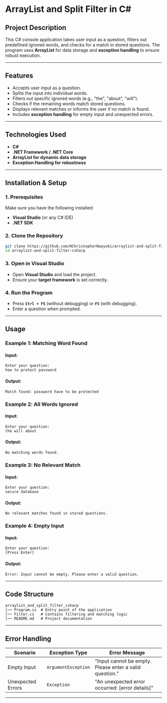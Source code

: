 # **ArrayList and Split Filter in C#**  

## **Project Description**  
This C# console application takes user input as a question, filters out predefined ignored words, and checks for a match in stored questions. The program uses **ArrayList** for data storage and **exception handling** to ensure robust execution.  

---

## **Features**  
- Accepts user input as a question.  
- Splits the input into individual words.  
- Filters out specific ignored words (e.g., "the", "about", "will").  
- Checks if the remaining words match stored questions.  
- Displays relevant matches or informs the user if no match is found.  
- Includes **exception handling** for empty input and unexpected errors.  

---

## **Technologies Used**  
- **C#**
- **.NET Framework / .NET Core**
- **ArrayList for dynamic data storage**
- **Exception Handling for robustness**

---

## **Installation & Setup**  

### **1. Prerequisites**  
Make sure you have the following installed:  
- **Visual Studio** (or any C# IDE)  
- **.NET SDK**  

### **2. Clone the Repository**  
```sh
git clone https://github.com/HChristopherNaoyuki/arraylist-and-split-filter-csharp.git
cd arraylist-and-split-filter-csharp
```

### **3. Open in Visual Studio**  
- Open **Visual Studio** and load the project.  
- Ensure your **target framework** is set correctly.  

### **4. Run the Program**  
- Press **`Ctrl + F5`** (without debugging) or **`F5`** (with debugging).  
- Enter a question when prompted.  

---

## **Usage**  

### **Example 1: Matching Word Found**  
#### **Input:**  
```
Enter your question:
how to protect password
```
#### **Output:**  
```
Match found: password have to be protected
```

### **Example 2: All Words Ignored**  
#### **Input:**  
```
Enter your question:
the will about
```
#### **Output:**  
```
No matching words found.
```

### **Example 3: No Relevant Match**  
#### **Input:**  
```
Enter your question:
secure database
```
#### **Output:**  
```
No relevant matches found in stored questions.
```

### **Example 4: Empty Input**  
#### **Input:**  
```
Enter your question:
[Press Enter]
```
#### **Output:**  
```
Error: Input cannot be empty. Please enter a valid question.
```

---

## **Code Structure**  
```
arraylist_and_split_filter_csharp
│── Program.cs  # Entry point of the application
│── Filter.cs   # Contains filtering and matching logic
│── README.md   # Project documentation
```

---

## **Error Handling**  
| **Scenario**       | **Exception Type** | **Error Message** |
|--------------------|------------------|------------------|
| Empty Input       | `ArgumentException` | "Input cannot be empty. Please enter a valid question." |
| Unexpected Errors | `Exception` | "An unexpected error occurred: [error details]" |

---
